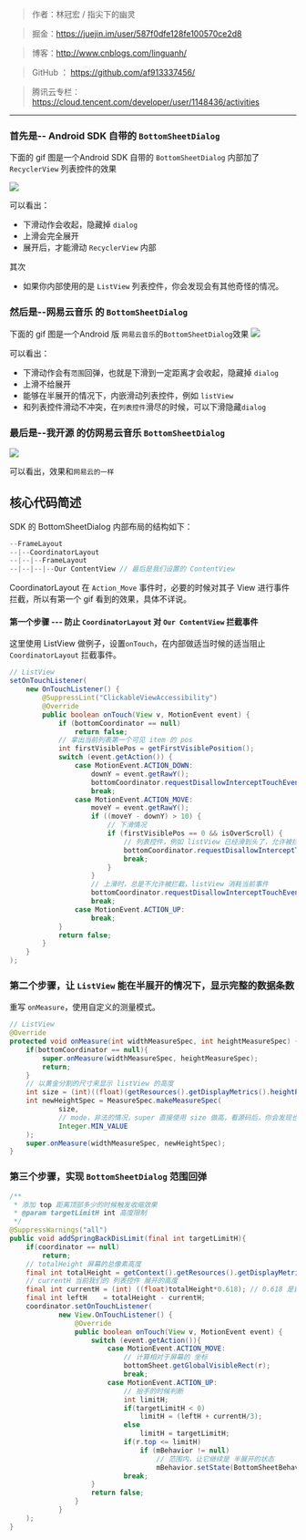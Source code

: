 > 作者：林冠宏 / 指尖下的幽灵

> 掘金：https://juejin.im/user/587f0dfe128fe100570ce2d8

> 博客：http://www.cnblogs.com/linguanh/

> GitHub ： https://github.com/af913337456/

> 腾讯云专栏：  https://cloud.tencent.com/developer/user/1148436/activities

---

### 首先是-- Android SDK 自带的 `BottomSheetDialog`
下面的 gif 图是一个Android SDK 自带的 `BottomSheetDialog` 内部加了 `RecyclerView` 列表控件的效果

![](https://user-gold-cdn.xitu.io/2018/4/10/162ade4915c7ee2a?w=450&h=800&f=gif&s=716957)

可以看出：
* 下滑动作会收起，隐藏掉 `dialog`
* 上滑会完全展开
* 展开后，才能滑动 `RecyclerView` 内部

其次
* 如果你内部使用的是 `ListView` 列表控件，你会发现会有其他奇怪的情况。

### 然后是--网易云音乐 的 `BottomSheetDialog`
下面的 gif 图是一个Android 版 `网易云音乐`的`BottomSheetDialog`效果
![](https://user-gold-cdn.xitu.io/2018/4/10/162ad896c58dee0f?w=482&h=850&f=gif&s=5148050)

可以看出：
* 下滑动作会有`范围`回弹，也就是下滑到一定距离才会收起，隐藏掉 `dialog`
* 上滑不给展开
* 能够在半展开的情况下，内嵌滑动列表控件，例如 `listView`
* 和列表控件滑动不冲突，在`列表控件`滑尽的时候，可以下滑隐藏`dialog`

### 最后是--我开源 的仿网易云音乐 `BottomSheetDialog`
![](https://user-gold-cdn.xitu.io/2018/4/10/162ad73525847cce?w=720&h=1280&f=gif&s=2398240)

可以看出，效果和`网易云的一样`

## 核心代码简述

SDK 的 BottomSheetDialog 内部布局的结构如下：
```java
--FrameLayout
--|--CoordinatorLayout
--|--|--FrameLayout
--|--|--|--Our ContentView // 最后是我们设置的 ContentView

```
CoordinatorLayout 在 `Action_Move` 事件时，必要的时候对其子 View 进行事件拦截，所以有第一个 gif 看到的效果，具体不详说。

#### 第一个步骤 --- 防止 `CoordinatorLayout` 对 `Our ContentView` 拦截事件

这里使用 ListView 做例子，设置`onTouch`，在内部做适当时候的适当阻止`CoordinatorLayout` 拦截事件。

```java
// ListView
setOnTouchListener(
    new OnTouchListener() {
        @SuppressLint("ClickableViewAccessibility")
        @Override
        public boolean onTouch(View v, MotionEvent event) {
            if (bottomCoordinator == null)
                return false;
            // 拿出当前列表第一个可见 item 的 pos
            int firstVisiblePos = getFirstVisiblePosition();
            switch (event.getAction()) {
                case MotionEvent.ACTION_DOWN:
                    downY = event.getRawY();
                    bottomCoordinator.requestDisallowInterceptTouchEvent(true);
                    break;
                case MotionEvent.ACTION_MOVE:
                    moveY = event.getRawY();
                    if ((moveY - downY) > 10) {
                        // 下滑情况
                        if (firstVisiblePos == 0 && isOverScroll) {
                            // 列表控件，例如 listView 已经滑到头了，允许被拦截
                            bottomCoordinator.requestDisallowInterceptTouchEvent(false);
                            break;
                        }
                    }
                    // 上滑时，总是不允许被拦截，listView 消耗当前事件
                    bottomCoordinator.requestDisallowInterceptTouchEvent(true);
                    break;
                case MotionEvent.ACTION_UP:
                    break;
            }
            return false;
        }
    }
);
```

### 第二个步骤，让 `ListView` 能在半展开的情况下，显示完整的数据条数

重写 `onMeasure`，使用自定义的测量模式。

```java
// ListView
@Override
protected void onMeasure(int widthMeasureSpec, int heightMeasureSpec) {
    if(bottomCoordinator == null){
        super.onMeasure(widthMeasureSpec, heightMeasureSpec);
        return;
    }
    // 以黄金分割的尺寸来显示 listView 的高度
    int size = (int)((float)(getResources().getDisplayMetrics().heightPixels*0.618));
    int newHeightSpec = MeasureSpec.makeMeasureSpec(
            size,
            // mode，非法的情况，super 直接使用 size 做高，看源码后，你会发现也可以使用 exact 模式
            Integer.MIN_VALUE
    );
    super.onMeasure(widthMeasureSpec, newHeightSpec);
}
```

### 第三个步骤，实现 `BottomSheetDialog` 范围回弹

```java
/**
 * 添加 top 距离顶部多少的时候触发收缩效果
 * @param targetLimitH int 高度限制
 */
@SuppressWarnings("all")
public void addSpringBackDisLimit(final int targetLimitH){
    if(coordinator == null)
        return;
    // totalHeight 屏幕的总像素高度
    final int totalHeight = getContext().getResources().getDisplayMetrics().heightPixels;
    // currentH 当前我们的 列表控件 展开的高度
    final int currentH = (int) ((float)totalHeight*0.618); // 0.618 是黄金分割点，随便自定义，对应 contentView
    final int leftH    = totalHeight - currentH;
    coordinator.setOnTouchListener(
            new View.OnTouchListener() {
                @Override
                public boolean onTouch(View v, MotionEvent event) {
                    switch (event.getAction()){
                        case MotionEvent.ACTION_MOVE:
                            // 计算相对于屏幕的 坐标
                            bottomSheet.getGlobalVisibleRect(r);
                            break;
                        case MotionEvent.ACTION_UP:
                            // 抬手的时候判断
                            int limitH;
                            if(targetLimitH < 0)
                                limitH = (leftH + currentH/3);
                            else
                                limitH = targetLimitH;
                            if(r.top <= limitH)
                                if (mBehavior != null)
                                    // 范围内，让它继续是 半展开的状态
                                    mBehavior.setState(BottomSheetBehavior.STATE_COLLAPSED);
                            break;
                    }
                    return false;
                }
            }
    );
}
```
